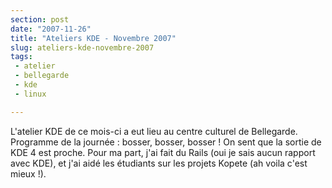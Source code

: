 ```yaml
---
section: post
date: "2007-11-26"
title: "Ateliers KDE - Novembre 2007"
slug: ateliers-kde-novembre-2007
tags:
 - atelier
 - bellegarde
 - kde
 - linux

---
```


L'atelier KDE de ce mois-ci a eut lieu au centre culturel de Bellegarde. Programme de la journée : bosser, bosser, bosser ! On sent que la sortie de KDE 4 est proche.
Pour ma part, j'ai fait du Rails (oui je sais aucun rapport avec KDE), et j'ai aidé les étudiants sur les projets Kopete (ah voila c'est mieux !).
